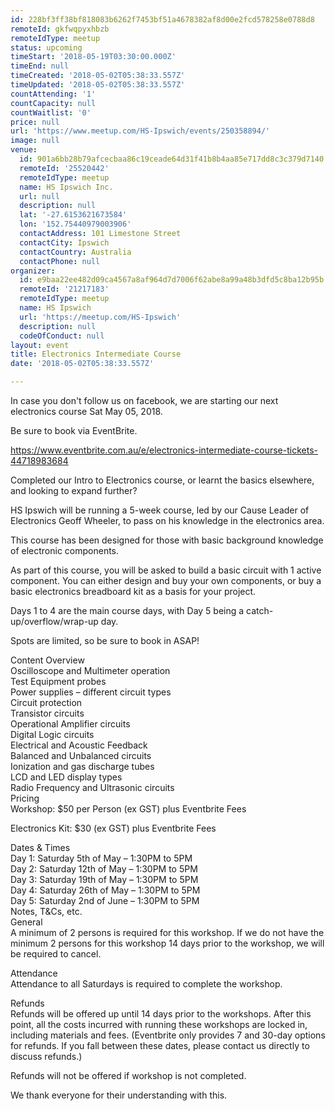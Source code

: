 ```yaml
---
id: 228bf3ff38bf818083b6262f7453bf51a4678382af8d00e2fcd578258e0788d8
remoteId: gkfwqpyxhbzb
remoteIdType: meetup
status: upcoming
timeStart: '2018-05-19T03:30:00.000Z'
timeEnd: null
timeCreated: '2018-05-02T05:38:33.557Z'
timeUpdated: '2018-05-02T05:38:33.557Z'
countAttending: '1'
countCapacity: null
countWaitlist: '0'
price: null
url: 'https://www.meetup.com/HS-Ipswich/events/250358894/'
image: null
venue:
  id: 901a6bb28b79afcecbaa86c19ceade64d31f41b8b4aa85e717dd8c3c379d7140
  remoteId: '25520442'
  remoteIdType: meetup
  name: HS Ipswich Inc.
  url: null
  description: null
  lat: '-27.6153621673584'
  lon: '152.75440979003906'
  contactAddress: 101 Limestone Street
  contactCity: Ipswich
  contactCountry: Australia
  contactPhone: null
organizer:
  id: e9baa22ee482d09ca4567a8af964d7d7006f62abe8a99a48b3dfd5c8ba12b95b
  remoteId: '21217183'
  remoteIdType: meetup
  name: HS Ipswich
  url: 'https://meetup.com/HS-Ipswich'
  description: null
  codeOfConduct: null
layout: event
title: Electronics Intermediate Course
date: '2018-05-02T05:38:33.557Z'

---
```

<p>In case you don't follow us on facebook, we are starting our next electronics course Sat May 05, 2018.</p> <p>Be sure to book via EventBrite.</p> <p><a href="https://www.eventbrite.com.au/e/electronics-intermediate-course-tickets-44718983684" class="linkified">https://www.eventbrite.com.au/e/electronics-intermediate-course-tickets-44718983684</a></p> <p>Completed our Intro to Electronics course, or learnt the basics elsewhere, and looking to expand further?</p> <p>HS Ipswich will be running a 5-week course, led by our Cause Leader of Electronics Geoff Wheeler, to pass on his knowledge in the electronics area.</p> <p>This course has been designed for those with basic background knowledge of electronic components.</p> <p>As part of this course, you will be asked to build a basic circuit with 1 active component. You can either design and buy your own components, or buy a basic electronics breadboard kit as a basis for your project.</p> <p>Days 1 to 4 are the main course days, with Day 5 being a catch-up/overflow/wrap-up day.</p> <p>Spots are limited, so be sure to book in ASAP!</p> <p>Content Overview<br/>Oscilloscope and Multimeter operation<br/>Test Equipment probes<br/>Power supplies – different circuit types<br/>Circuit protection<br/>Transistor circuits<br/>Operational Amplifier circuits<br/>Digital Logic circuits<br/>Electrical and Acoustic Feedback<br/>Balanced and Unbalanced circuits<br/>Ionization and gas discharge tubes<br/>LCD and LED display types<br/>Radio Frequency and Ultrasonic circuits<br/>Pricing<br/>Workshop: $50 per Person (ex GST) plus Eventbrite Fees</p> <p>Electronics Kit: $30 (ex GST) plus Eventbrite Fees</p> <p>Dates &amp; Times<br/>Day 1: Saturday 5th of May – 1:30PM to 5PM<br/>Day 2: Saturday 12th of May – 1:30PM to 5PM<br/>Day 3: Saturday 19th of May – 1:30PM to 5PM<br/>Day 4: Saturday 26th of May – 1:30PM to 5PM<br/>Day 5: Saturday 2nd of June – 1:30PM to 5PM<br/>Notes, T&amp;Cs, etc.<br/>General<br/>A minimum of 2 persons is required for this workshop. If we do not have the minimum 2 persons for this workshop 14 days prior to the workshop, we will be required to cancel.</p> <p>Attendance<br/>Attendance to all Saturdays is required to complete the workshop.</p> <p>Refunds<br/>Refunds will be offered up until 14 days prior to the workshops. After this point, all the costs incurred with running these workshops are locked in, including materials and fees. (Eventbrite only provides 7 and 30-day options for refunds. If you fall between these dates, please contact us directly to discuss refunds.)</p> <p>Refunds will not be offered if workshop is not completed.</p> <p>We thank everyone for their understanding with this.</p>
